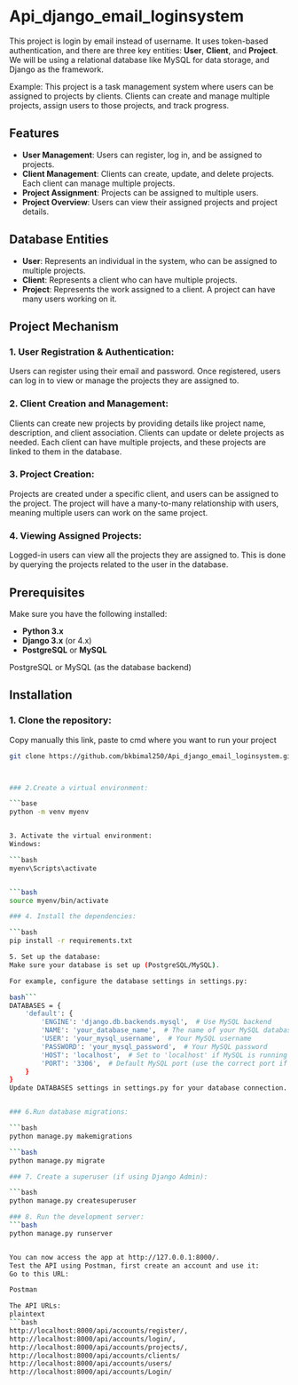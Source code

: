 # Api_django_email_loginsystem

This project is login by email instead of username. It uses token-based authentication, and there are three key entities: **User**, **Client**, and **Project**. We will be using a relational database like MySQL for data storage, and Django as the framework.

Example: This project is a task management system where users can be assigned to projects by clients. Clients can create and manage multiple projects, assign users to those projects, and track progress.

## Features

- **User Management**: Users can register, log in, and be assigned to projects.
- **Client Management**: Clients can create, update, and delete projects. Each client can manage multiple projects.
- **Project Assignment**: Projects can be assigned to multiple users.
- **Project Overview**: Users can view their assigned projects and project details.

## Database Entities

- **User**: Represents an individual in the system, who can be assigned to multiple projects.
- **Client**: Represents a client who can have multiple projects.
- **Project**: Represents the work assigned to a client. A project can have many users working on it.

## Project Mechanism

### 1. User Registration & Authentication:
Users can register using their email and password. Once registered, users can log in to view or manage the projects they are assigned to.

### 2. Client Creation and Management:
Clients can create new projects by providing details like project name, description, and client association. Clients can update or delete projects as needed. Each client can have multiple projects, and these projects are linked to them in the database.

### 3. Project Creation:
Projects are created under a specific client, and users can be assigned to the project. The project will have a many-to-many relationship with users, meaning multiple users can work on the same project.

### 4. Viewing Assigned Projects:
Logged-in users can view all the projects they are assigned to. This is done by querying the projects related to the user in the database.

## Prerequisites

Make sure you have the following installed:

- **Python 3.x**
- **Django 3.x** (or 4.x)
- **PostgreSQL** or **MySQL**

PostgreSQL or MySQL (as the database backend)

## Installation

### 1. Clone the repository:
Copy manually this link, paste to cmd where you want to run your project


```bash
git clone https://github.com/bkbimal250/Api_django_email_loginsystem.git



### 2.Create a virtual environment:

```base
python -m venv myenv


3. Activate the virtual environment:
Windows:

```bash
myenv\Scripts\activate


```bash
source myenv/bin/activate

### 4. Install the dependencies:

```bash
pip install -r requirements.txt

5. Set up the database:
Make sure your database is set up (PostgreSQL/MySQL).

For example, configure the database settings in settings.py:

bash```
DATABASES = {
    'default': {
        'ENGINE': 'django.db.backends.mysql',  # Use MySQL backend
        'NAME': 'your_database_name',  # The name of your MySQL database
        'USER': 'your_mysql_username',  # Your MySQL username
        'PASSWORD': 'your_mysql_password',  # Your MySQL password
        'HOST': 'localhost',  # Set to 'localhost' if MySQL is running locally
        'PORT': '3306',  # Default MySQL port (use the correct port if it's different)
    }
}
Update DATABASES settings in settings.py for your database connection.


### 6.Run database migrations:

```bash
python manage.py makemigrations

```bash
python manage.py migrate

### 7. Create a superuser (if using Django Admin):

```bash
python manage.py createsuperuser

### 8. Run the development server:
```bash
python manage.py runserver


You can now access the app at http://127.0.0.1:8000/.
Test the API using Postman, first create an account and use it:
Go to this URL:

Postman

The API URLs:
plaintext
```bash
http://localhost:8000/api/accounts/register/,
http://localhost:8000/api/accounts/login/,
http://localhost:8000/api/accounts/projects/,
http://localhost:8000/api/accounts/clients/
http://localhost:8000/api/accounts/users/
http://localhost:8000/api/accounts/Login/
